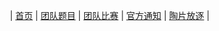 ㅤㅤㅤㅤㅤㅤㅤㅤ|  [首页](https://wjq1234567.github.io/MaoguoTeam/)  |  [团队题目](https://wjq1234567.github.io/MaoguoTeam/)  |  [团队比赛](https://wjq1234567.github.io/MaoguoTeam/)  |  [官方通知](https://wjq1234567.github.io/MaoguoTeam/)  | [陶片放逐](https://wjq1234567.github.io/MaoguoTeam/)  |ㅤㅤㅤㅤㅤㅤㅤㅤ

